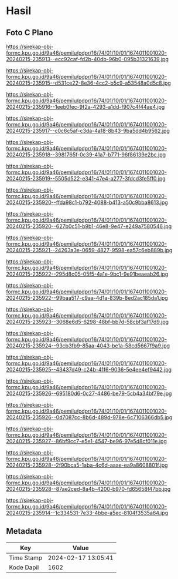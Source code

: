 # Hasil

## Foto C Plano

https://sirekap-obj-formc.kpu.go.id/9a46/pemilu/pdpr/16/74/01/10/01/1674011001020-20240215-235913--ecc92caf-fd2b-40db-96b0-095b31321639.jpg

https://sirekap-obj-formc.kpu.go.id/9a46/pemilu/pdpr/16/74/01/10/01/1674011001020-20240215-235915--d531ce22-8e36-4cc2-b5c9-a53548a0d5c8.jpg

https://sirekap-obj-formc.kpu.go.id/9a46/pemilu/pdpr/16/74/01/10/01/1674011001020-20240215-235916--1eeb0fec-9f2a-4293-a1dd-f907c4f44ae4.jpg

https://sirekap-obj-formc.kpu.go.id/9a46/pemilu/pdpr/16/74/01/10/01/1674011001020-20240215-235917--c0c6c5af-c3da-4a18-8b43-9ba5dd4b9562.jpg

https://sirekap-obj-formc.kpu.go.id/9a46/pemilu/pdpr/16/74/01/10/01/1674011001020-20240215-235918--3981765f-0c39-41a7-b771-96f86139e2bc.jpg

https://sirekap-obj-formc.kpu.go.id/9a46/pemilu/pdpr/16/74/01/10/01/1674011001020-20240215-235919--5505d522-e341-47e4-a277-3fdcd3fe5ff0.jpg

https://sirekap-obj-formc.kpu.go.id/9a46/pemilu/pdpr/16/74/01/10/01/1674011001020-20240215-235920--ffda98c1-b792-4088-b413-a50c9bba8613.jpg

https://sirekap-obj-formc.kpu.go.id/9a46/pemilu/pdpr/16/74/01/10/01/1674011001020-20240215-235920--627b0c51-b9b1-46e8-9e47-e249a7580546.jpg

https://sirekap-obj-formc.kpu.go.id/9a46/pemilu/pdpr/16/74/01/10/01/1674011001020-20240215-235921--24263a3e-0659-4827-9598-ea57c6eb889b.jpg

https://sirekap-obj-formc.kpu.go.id/9a46/pemilu/pdpr/16/74/01/10/01/1674011001020-20240215-235922--295d8c05-05f5-4a1e-9bc1-9e91beaeab26.jpg

https://sirekap-obj-formc.kpu.go.id/9a46/pemilu/pdpr/16/74/01/10/01/1674011001020-20240215-235922--99baa517-c9aa-4d1a-839b-8ed2ac185da1.jpg

https://sirekap-obj-formc.kpu.go.id/9a46/pemilu/pdpr/16/74/01/10/01/1674011001020-20240215-235923--3068e6d5-6298-48bf-bb7d-58cbf3af17d9.jpg

https://sirekap-obj-formc.kpu.go.id/9a46/pemilu/pdpr/16/74/01/10/01/1674011001020-20240215-235924--93cb3fb9-85aa-4043-be1a-58cd5667f9a9.jpg

https://sirekap-obj-formc.kpu.go.id/9a46/pemilu/pdpr/16/74/01/10/01/1674011001020-20240215-235925--43437d49-c24b-41f6-9036-5e4ee4ef9442.jpg

https://sirekap-obj-formc.kpu.go.id/9a46/pemilu/pdpr/16/74/01/10/01/1674011001020-20240215-235926--695180d6-0c27-4486-be79-5cb4a34bf79e.jpg

https://sirekap-obj-formc.kpu.go.id/9a46/pemilu/pdpr/16/74/01/10/01/1674011001020-20240215-235926--0d7087cc-8b6d-489d-978e-6c7106366db5.jpg

https://sirekap-obj-formc.kpu.go.id/9a46/pemilu/pdpr/16/74/01/10/01/1674011001020-20240215-235927--86bf9cc7-e5e1-4547-be96-97e5d8cf011e.jpg

https://sirekap-obj-formc.kpu.go.id/9a46/pemilu/pdpr/16/74/01/10/01/1674011001020-20240215-235928--2f90bca5-1aba-4c6d-aaae-ea9a8608801f.jpg

https://sirekap-obj-formc.kpu.go.id/9a46/pemilu/pdpr/16/74/01/10/01/1674011001020-20240215-235928--87ae2ced-8a4b-4200-b970-fd65658f47bb.jpg

https://sirekap-obj-formc.kpu.go.id/9a46/pemilu/pdpr/16/74/01/10/01/1674011001020-20240215-235914--1c334531-7e33-4bbe-a5ec-8104f3535a64.jpg


## Metadata

| Key        | Value               |
| ---------- | ------------------- |
| Time Stamp | 2024-02-17 13:05:41 |
| Kode Dapil | 1602                |



